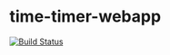 # time-timer-webapp
[![Build Status](https://travis-ci.org/qoomon/time-timer-webapp.svg?branch=master)](https://travis-ci.org/qoomon/time-timer-webapp)
